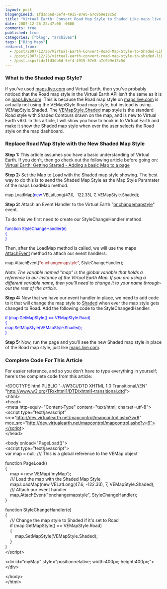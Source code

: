 ```yaml
---
layout: post
blogengineid: 1fd3db6d-5ef4-4915-87e5-a7c9b9e18c5d
title: "Virtual Earth: Convert Road Map Style to Shaded Like maps.live.com does"
date: 2007-12-26 22:47:00 -0600
comments: true
published: true
categories: ["blog", "archives"]
tags: ["Bing Maps"]
redirect_from: 
  - /post/2007/12/26/Virtual-Earth-Convert-Road-Map-Style-to-Shaded-Like-mapslivecom-does
  - /post/2007/12/26/virtual-earth-convert-road-map-style-to-shaded-like-mapslivecom-does
  - /post.aspx?id=1fd3db6d-5ef4-4915-87e5-a7c9b9e18c5d
---
```

<!-- more -->
<h3>What is the Shaded map Style?</h3>
<p>
If you&#39;ve used <a href="http://maps.live.com/">maps.live.com</a> and Virtual Earth, then you&#39;ve probably noticed that the Road map style in the Virtual Earth API isn&#39;t the same as it is on <a href="http://maps.live.com/">maps.live.com</a>. This is because the&nbsp;Road map style on <a href="http://maps.live.com/">maps.live.com</a> is actually not using the VEMapStyle.Road map style, but instead is using VEMapStyle.Shaded. The <a href="http://msdn2.microsoft.com/en-us/library/bb412515.aspx">VEMapStyle.Shaded</a> map style is the standard Road style with Shaded Contours drawn on the map, and is new to Virtual Earth v6.0. In this article, I will show you how to hook in to Virtual Earth and make it show the Shaded map style when ever the user selects the Road style on the map dashboard.
</p>
<h3>Replace Road Map Style with the New Shaded Map&nbsp;Style</h3>
<p>
<strong>Step 1:</strong> This article assumes you have a basic understanding of Virtual Earth. If you don&#39;t, then go check out the following article before going on: <a href="/Blog/Post.aspx?PostID=1435">Virtual Earth: Getting Started - Adding a basic Map to a page</a>
</p>
<p>
<strong>Step 2:</strong> Set the Map to Load with the Shaded map style showing. The best way to do this is to send the Shaded Map Style as the Map Style Paramater of the maps LoadMap method.
</p>
<font size="2">
<p>
map.LoadMap(<font size="2" color="#0000ff">new</font><font size="2"> VELatLong(47.6, -122.33), 7, VEMapStyle.Shaded);</font>
</p>
</font>
<p>
<strong>Step 3: </strong>Attach an Event Handler to the Virtual Earth &quot;<a href="http://msdn2.microsoft.com/en-us/library/bb429617.aspx">onchangemapstyle</a>&quot; event.
</p>
<p>
To do this we first need to create our StyleChangeHandler method:
</p>
<font size="2" color="#0000ff">
<p>
function<font size="2"> StyleChangeHandler(e)<br />
{<br />
}</font>
</p>
</font>
<p>
Then, after the LoadMap method is called, we will use the maps <a href="http://msdn2.microsoft.com/en-us/library/bb412496.aspx">AttachEvent</a> method to attach our event handlers:
</p>
<font size="2">
<p>
map.AttachEvent(<font size="2" color="#a31515">&quot;onchangemapstyle&quot;</font><font size="2">, StyleChangeHandler);</font>
</p>
</font>
<p>
<em>Note: The variable named &quot;map&quot; is the global variable that holds a reference to our instance of the Virtual Earth Map. If you are using a different variable name, then you&#39;ll need to change it to your name through-out the rest of the article.</em>
</p>
<p>
<strong>Step 4:</strong> Now that we have our event handler in place, we need to add code to it that will change the map style to <a href="http://msdn2.microsoft.com/en-us/library/bb412515.aspx">Shaded</a> when ever the map style gets changed to Road. Add the following code to the StyleChangedHandler:
</p>
<font size="2" color="#0000ff">
<p>
if<font size="2"> (map.GetMapStyle() == VEMapStyle.Road)<br />
{<br />
map.SetMapStyle(VEMapStyle.Shaded);<br />
}</font>
</p>
</font>
<p>
<strong>Step 5:</strong> Now, run the page and you&#39;ll see the new Shaded map style in place of the Road map style, just like <a href="http://maps.live.com/">maps.live.com</a>.
</p>
<h3>Complete Code For This Article</h3>
<p>
For easier reference, and so you don&#39;t have to type everything in yourself; here&#39;s the complete code from this article:
</p>
<p>
&lt;!DOCTYPE html PUBLIC &quot;-//W3C//DTD XHTML 1.0 Transitional//EN&quot; &quot;<a href="http://www.w3.org/TR/xhtml1/DTD/xhtml1-transitional.dtd">http://www.w3.org/TR/xhtml1/DTD/xhtml1-transitional.dtd</a>&quot;&gt;<br />
&lt;html&gt;<br />
&lt;head&gt;<br />
&lt;meta http-equiv=&quot;Content-Type&quot; content=&quot;text/html; charset=utf-8&quot;&gt;<br />
&lt;script type=&quot;text/javascript&quot; src=&quot;<a href="http://dev.virtualearth.net/mapcontrol/mapcontrol.ashx?v=6">http://dev.virtualearth.net/mapcontrol/mapcontrol.ashx?v=6</a>&quot; mce_src=&quot;<a href="http://dev.virtualearth.net/mapcontrol/mapcontrol.ashx?v=6&quot;&gt;&lt;/script">http://dev.virtualearth.net/mapcontrol/mapcontrol.ashx?v=6&quot;&gt;&lt;/script</a>&gt;<br />
&lt;/head&gt;
</p>
<p>
&lt;body onload=&quot;PageLoad()&quot;&gt;<br />
&lt;script type=&quot;text/javascript&quot;&gt;<br />
var map = null; /// This is a global reference to the VEMap object
</p>
<p>
function PageLoad()<br />
{<br />
&nbsp;&nbsp;&nbsp; map = new VEMap(&#39;myMap&#39;);<br />
&nbsp;&nbsp;&nbsp; /// Load the map with the Shaded Map Style<br />
&nbsp;&nbsp;&nbsp; map.LoadMap(new VELatLong(47.6, -122.33), 7, VEMapStyle.Shaded);<br />
&nbsp;&nbsp;&nbsp; /// Attach our event handler<br />
&nbsp;&nbsp;&nbsp; map.AttachEvent(&quot;onchangemapstyle&quot;, StyleChangeHandler);<br />
}
</p>
<p>
function StyleChangeHandler(e)<br />
{<br />
&nbsp;&nbsp;&nbsp; /// Change the map style to Shaded if it&#39;s set to Road<br />
&nbsp;&nbsp;&nbsp; if (map.GetMapStyle() == VEMapStyle.Road)<br />
&nbsp;&nbsp;&nbsp; {<br />
&nbsp;&nbsp;&nbsp;&nbsp;&nbsp;&nbsp;&nbsp; map.SetMapStyle(VEMapStyle.Shaded);<br />
&nbsp;&nbsp;&nbsp; }<br />
}<br />
&lt;/script&gt;
</p>
<p>
&lt;div id=&quot;myMap&quot; style=&quot;position:relative; width:400px; height:400px;&quot;&gt;&lt;/div&gt;
</p>
<p>
&lt;/body&gt;<br />
&lt;/html&gt;
</p>
